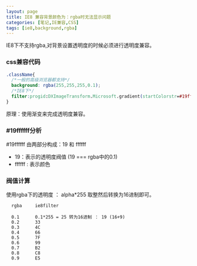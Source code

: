 ```yaml
---
layout: page
title: IE8 兼容背景颜色为：rgba时无法显示问题
categories: [笔记,IE兼容,CSS]
tags: [ie8,background,rgba]
---
```


IE8下不支持rgba,对背景设置透明度的时候必须进行透明度兼容。

### css兼容代码

```css
.className{
  /*一般的高级浏览器都支持*/
  background: rgba(255,255,255,0.1);
  /*IE8下*/
  filter:progid:DXImageTransform.Microsoft.gradient(startColorstr=#19ffffff,endColorstr=#19ffffff);   
}
```

原理：使用渐变来完成透明度兼容。

### #19ffffff分析
#19ffffff 由两部分构成：19 和  ffffff

*   19：表示的透明度阀值 (19 === rgba中的0.1)
*   ffffff : 表示颜色

### 阀值计算
使用rgba下的透明度 ： alpha*255 取整然后转换为16进制即可。

```
  rgba     ie8filter
  
  0.1      0.1*255 = 25 转为16进制 ： 19 (16+9)
  0.2      33
  0.3      4C
  0.4      66
  0.5      7F
  0.6      99
  0.7      B2
  0.8      C8
  0.9      E5 
```
